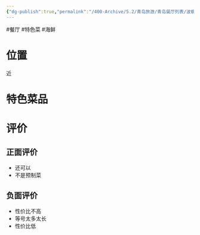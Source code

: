 ```yaml
---
{"dg-publish":true,"permalink":"/400-Archive/5.2/青岛旅游/青岛餐厅列表/波螺油子/","tags":["餐厅","特色菜","海鲜"]}
---
```


#餐厅 #特色菜 #海鲜 
# 位置

近

# 特色菜品
# 评价
## 正面评价
- 还可以
- 不是预制菜
## 负面评价
- 性价比不高
- 等号太多太长
- 性价比低